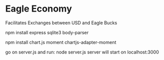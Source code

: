 # Eagle Economy
Facilitates Exchanges between USD and Eagle Bucks

npm install express sqlite3 body-parser

npm install chart.js moment chartjs-adapter-moment

go on server.js and run: node server.js
    server will start on localhost:3000

